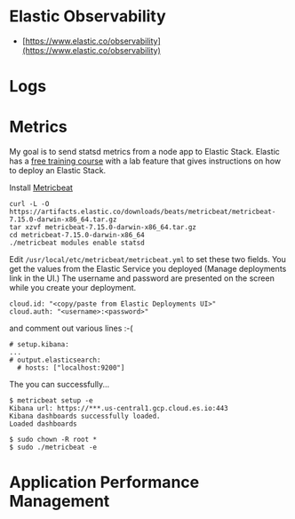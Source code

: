 # Elastic Observability

* [https://www.elastic.co/observability](https://www.elastic.co/observability)

# Logs

# Metrics

My goal is to send statsd metrics from a node app to Elastic Stack. Elastic has a [free training course](https://learn.elastic.co/learn/course/391/play/1428:844/lesson-1-elastic-observability) with a lab feature that gives instructions on how to deploy an Elastic Stack.

Install [Metricbeat](https://www.elastic.co/guide/en/beats/metricbeat/current/metricbeat-installation-configuration.html)

```
curl -L -O https://artifacts.elastic.co/downloads/beats/metricbeat/metricbeat-7.15.0-darwin-x86_64.tar.gz
tar xzvf metricbeat-7.15.0-darwin-x86_64.tar.gz
cd metricbeat-7.15.0-darwin-x86_64
./metricbeat modules enable statsd
```

Edit `/usr/local/etc/metricbeat/metricbeat.yml` to set these two fields. You get the values from the Elastic Service you deployed (Manage deployments link in the UI.) The username and password are presented on the screen while you create your deployment.

```
cloud.id: "<copy/paste from Elastic Deployments UI>"
cloud.auth: "<username>:<password>"
```

and comment out various lines :-(

```
# setup.kibana:
...
# output.elasticsearch:
  # hosts: ["localhost:9200"]
```

The you can successfully...

```
$ metricbeat setup -e
Kibana url: https://***.us-central1.gcp.cloud.es.io:443
Kibana dashboards successfully loaded.
Loaded dashboards
```

```
$ sudo chown -R root *
$ sudo ./metricbeat -e
```

# Application Performance Management
